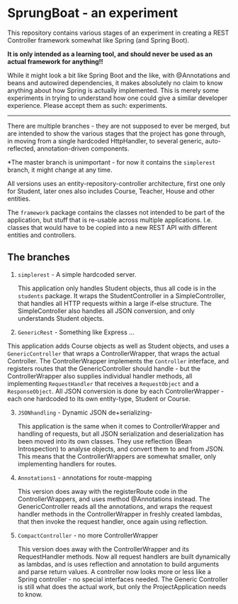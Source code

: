 # SprungBoat - an experiment

This repository contains various stages of an experiment in creating a REST Controller framework somewhat like Spring (and Spring Boot).

**It is only intended as a learning tool, and should never be used as an actual framework for anything!!**

While it might look a bit like Spring Boot and the like, with @Annotations and beans and autowired dependencies, it makes absolutely no claim 
to know anything about how Spring is actually implemented. This is merely some experiments in trying to understand how one could give a
similar developer experience. Please accept them as such: experiments.

---

There are multiple branches - they are not supposed to ever be merged, but are intended to show the various stages that the project has gone through,
in moving from a single hardcoded HttpHandler, to several generic, auto-reflected, annotation-driven components.

*The master branch is unimportant - for now it contains the ```simplerest``` branch, it might change at any time.

All versions uses an entity-repository-controller architecture, first one only for Student, later ones also includes Course, Teacher, House and other entities.

The ```framework``` package contains the classes not intended to be part of the application, but stuff that is re-usable across
multiple applications. I.e. classes that would have to be copied into a new REST API with different entities and controllers.


## The branches

1. ```simplerest``` - A simple hardcoded server.

   This application only handles Student objects, thus all code is in the ```students``` package.
   It wraps the StudentController in a SimpleController, that handles all HTTP requests within a large if-else structure.
   The SimpleController also handles all JSON conversion, and only understands Student objects.
   
2. ```GenericRest``` - Something like Express ...

  This application adds Course objects as well as Student objects, and uses a ```GenericController``` that wraps a ControllerWrapper, that wraps the actual Controller.
  The ControllerWrapper implements the ```Controller``` interface, and registers routes that the GenericController should handle - but
  the ControllerWrapper also supplies individual handler methods, all implementing ```RequestHandler``` that receives a ```RequestObject``` 
  and a ```ResponseObject```. 
  All JSON conversion is done by each ControllerWrapper - each one hardcoded to its own entity-type, Student or Course.
  
3. ```JSONhandling``` - Dynamic JSON de+serializing-

   This application is the same when it comes to ControllerWrapper and handling of requests, but all JSON serialization and deserialization
   has been moved into its own classes. They use reflection (Bean Introspection) to analyse objects, and convert them to and from JSON.
   This means that the ControllerWrappers are somewhat smaller, only implementing handlers for routes.

4. ```Annotations1``` - annotations for route-mapping

   This version does away with the registerRoute code in the ControllerWrappers, and uses method @Annotations instead.
   The GenericController reads all the annotations, and wraps the request handler methods in the ControllerWrapper in
   freshly created lambdas, that then invoke the request handler, once again using reflection.

5. ```CompactController``` - no more ControllerWrapper

   This version does away with the ControllerWrapper and its RequestHandler methods. Now all request handlers are built
   dynamically as lambdas, and is uses reflection and annotation to build arguments and parse return values.
   A controller now looks more or less like a Spring controller - no special interfaces needed.
   The Generic Controller is still what does the actual work, but only the ProjectApplication needs to know.





